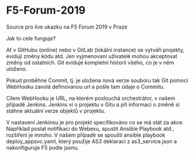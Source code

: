 # F5-Forum-2019
Source pro live ukazku na F5 Forum 2019 v Praze

Jak to cele funguje?

Ať v GitHubu (online) nebo v GitLab (lokální instance) se vytváří projekty, evidují změny kódu atd. Jen vyjmenovaní uživatelé mohou akceptovat změny od ostatních. Git eviduje kompletní historii všeho, co je v něm uloženo.

Pokud proběhne Commit, tj. je uložena nová verze souboru tak Git pomocí WebHooku zavolá definovanou url a pošle tam údaje o Commitu.

Cílem WebHooku je URL, na kterém poslouchá orchestrátor, v našem případě Jenkins. Jenkins ví o projektu v Gitu a při informaci o změně si stáhne aktuální verze objektů v projektu.

V nastavení Jenkinsu je pro projekt specifikováno co se má stát za akce. Například poslat notifikaci do Webexu, spustit Ansible Playbook atd., rozšíření je mnoho. V našem případě se spouští ansible playbook deploy_appsvc.yaml, který použije AS3 deklaraci z as3_service.json a nakonfiguruje F5 podle jsonu.
